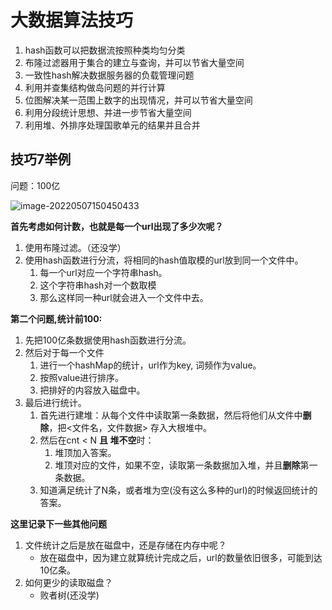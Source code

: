 # 大数据算法技巧

1. hash函数可以把数据流按照种类均匀分类
2. 布隆过滤器用于集合的建立与查询，并可以节省大量空间
3. 一致性hash解决数据服务器的负载管理问题
4. 利用并查集结构做岛问题的并行计算
5. 位图解决某一范围上数字的出现情况，并可以节省大量空间
6. 利用分段统计思想、并进一步节省大量空间
7. 利用堆、外排序处理国歌单元的结果并且合并





## 技巧7举例

问题：100亿

![image-20220507150450433](https://gitee.com/tobewin3/picgo-home/raw/master/imgs/image-20220507150450433.png)



**首先考虑如何计数，也就是每一个url出现了多少次呢？**

1. 使用布隆过滤。（还没学）
2. 使用hash函数进行分流，将相同的hash值取模的url放到同一个文件中。
   1. 每一个url对应一个字符串hash。
   2. 这个字符串hash对一个数取模
   3. 那么这样同一种url就会进入一个文件中去。

**第二个问题,统计前100:**

1. 先把100亿条数据使用hash函数进行分流。
2. 然后对于每一个文件
   1. 进行一个hashMap的统计，url作为key, 词频作为value。
   2. 按照value进行排序。
   3. 把排好的内容放入磁盘中。
3. 最后进行统计。
   1. 首先进行建堆：从每个文件中读取第一条数据，然后将他们从文件中**删除**，把<文件名，文件数据> 存入大根堆中。
   2. 然后在cnt < N **且 堆不空**时：
      1. 堆顶加入答案。
      2. 堆顶对应的文件，如果不空，读取第一条数据加入堆，并且**删除**第一条数据。
   3. 知道满足统计了N条，或者堆为空(没有这么多种的url)的时候返回统计的答案。



**这里记录下一些其他问题**

1. 文件统计之后是放在磁盘中，还是存储在内存中呢？
   - 放在磁盘中，因为建立就算统计完成之后，url的数量依旧很多，可能到达10亿条。
2. 如何更少的读取磁盘？
   - 败者树(还没学)










